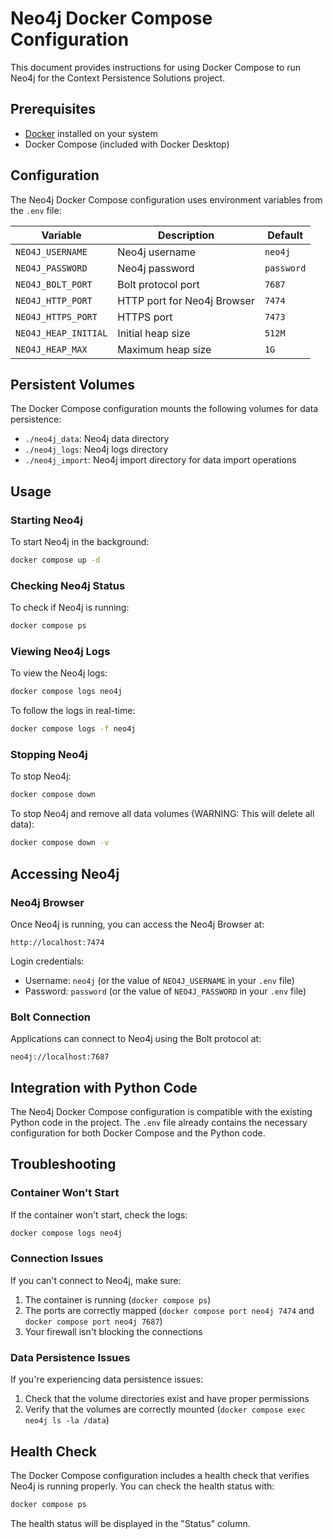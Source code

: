 # Neo4j Docker Compose Configuration

This document provides instructions for using Docker Compose to run Neo4j for the Context Persistence Solutions project.

## Prerequisites

- [Docker](https://docs.docker.com/get-docker/) installed on your system
- Docker Compose (included with Docker Desktop)

## Configuration

The Neo4j Docker Compose configuration uses environment variables from the `.env` file:

| Variable | Description | Default |
|----------|-------------|---------|
| `NEO4J_USERNAME` | Neo4j username | `neo4j` |
| `NEO4J_PASSWORD` | Neo4j password | `password` |
| `NEO4J_BOLT_PORT` | Bolt protocol port | `7687` |
| `NEO4J_HTTP_PORT` | HTTP port for Neo4j Browser | `7474` |
| `NEO4J_HTTPS_PORT` | HTTPS port | `7473` |
| `NEO4J_HEAP_INITIAL` | Initial heap size | `512M` |
| `NEO4J_HEAP_MAX` | Maximum heap size | `1G` |

## Persistent Volumes

The Docker Compose configuration mounts the following volumes for data persistence:

- `./neo4j_data`: Neo4j data directory
- `./neo4j_logs`: Neo4j logs directory
- `./neo4j_import`: Neo4j import directory for data import operations

## Usage

### Starting Neo4j

To start Neo4j in the background:

```bash
docker compose up -d
```

### Checking Neo4j Status

To check if Neo4j is running:

```bash
docker compose ps
```

### Viewing Neo4j Logs

To view the Neo4j logs:

```bash
docker compose logs neo4j
```

To follow the logs in real-time:

```bash
docker compose logs -f neo4j
```

### Stopping Neo4j

To stop Neo4j:

```bash
docker compose down
```

To stop Neo4j and remove all data volumes (WARNING: This will delete all data):

```bash
docker compose down -v
```

## Accessing Neo4j

### Neo4j Browser

Once Neo4j is running, you can access the Neo4j Browser at:

```
http://localhost:7474
```

Login credentials:
- Username: `neo4j` (or the value of `NEO4J_USERNAME` in your `.env` file)
- Password: `password` (or the value of `NEO4J_PASSWORD` in your `.env` file)

### Bolt Connection

Applications can connect to Neo4j using the Bolt protocol at:

```
neo4j://localhost:7687
```

## Integration with Python Code

The Neo4j Docker Compose configuration is compatible with the existing Python code in the project. The `.env` file already contains the necessary configuration for both Docker Compose and the Python code.

## Troubleshooting

### Container Won't Start

If the container won't start, check the logs:

```bash
docker compose logs neo4j
```

### Connection Issues

If you can't connect to Neo4j, make sure:
1. The container is running (`docker compose ps`)
2. The ports are correctly mapped (`docker compose port neo4j 7474` and `docker compose port neo4j 7687`)
3. Your firewall isn't blocking the connections

### Data Persistence Issues

If you're experiencing data persistence issues:
1. Check that the volume directories exist and have proper permissions
2. Verify that the volumes are correctly mounted (`docker compose exec neo4j ls -la /data`)

## Health Check

The Docker Compose configuration includes a health check that verifies Neo4j is running properly. You can check the health status with:

```bash
docker compose ps
```

The health status will be displayed in the "Status" column. 